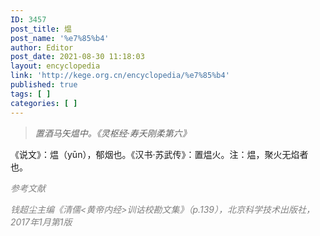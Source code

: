 ```yaml
---
ID: 3457
post_title: 煴
post_name: '%e7%85%b4'
author: Editor
post_date: 2021-08-30 11:18:03
layout: encyclopedia
link: 'http://kege.org.cn/encyclopedia/%e7%85%b4'
published: true
tags: [ ]
categories: [ ]
---
```

<blockquote><em>置酒马矢煴中。《灵枢经·寿夭刚柔第六》</em></blockquote>
《说文》：煴（yūn），郁烟也。《汉书·苏武传》：置煴火。注：煴，聚火无焰者也。

<span style="color: #808080;"><em>参考文献</em></span>

<span style="color: #808080;"><em>钱超尘主编《清儒&lt;黄帝内经&gt;训诂校勘文集》（p.139），北京科学技术出版社，2017年1月第1版</em></span>